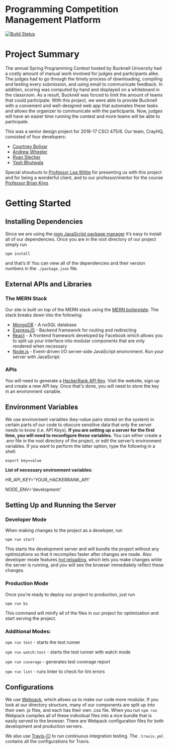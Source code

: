 # Programming Competition Management Platform

[![Build Status](https://travis-ci.org/rystecher/senior-design.svg?branch=master)](https://travis-ci.org/rystecher/senior-design)

# Project Summary

The annual Spring Programming Contest hosted by Bucknell University had a costly amount of manual work involved for judges and participants alike. The judges had to go through the timely process of downloading, compiling and testing every submission, and using email to communicate feedback. In addition, scoring was computed by hand and displayed on a whiteboard in the classroom. As a result, Bucknell was forced to limit the amount of teams that could participate. With this project, we were able to provide Bucknell with a convenient and well-designed web app that automates these tasks and allows the organizer to communicate with the participants. Now, judges will have an easier time running the contest and more teams will be able to participate.

This was a senior design project for 2016-17 CSCI 475/6. Our team, CrayHQ, consisted of four developers:

-   [Courtney Bolivar](https://github.com/courtneybolivar)
-   [Andrew Wheeler](https://github.com/2wheels4)
-   [Ryan Stecher](https://github.com/rystecher)
-   [Yash Bhutwala](https://github.com/yashbhutwala)

Special shoutouts to [Professor Lea Wittie](http://www.eg.bucknell.edu/~lwittie/) for presenting us with this project and for being a wonderful client, and to our professor/mentor for the course [Professor Brian King](http://www.eg.bucknell.edu/~brk009/).

# Getting Started

## Installing Dependencies

Since we are using the [npm JavaScript package manager](https://www.npmjs.com/) it’s easy to install all of our dependencies. Once you are in the root directory of our project simply run

    npm install

and that’s it! You can view all of the dependencies and their version numbers in the `./package.json` file.

## External APIs and Libraries

### The MERN Stack

Our site is built on top of the MERN stack using the [MERN boilerplate](http://mern.io/). The stack breaks down into the following:

-   [MongoDB](https://www.mongodb.com/) - A noSQL database
-   [ExpressJS](https://expressjs.com/) - Backend framework for routing and redirecting
-   [React](https://facebook.github.io/react/) - A frontend framework developed by Facebook which allows you to split up your interface into modular components that are only rendered when necessary
-   [Node.js](https://nodejs.org/en/) - Event-driven I/O server-side JavaScript environment. Run your server with JavaScript.

### APIs

You will need to generate a [HackerRank API Key](https://www.hackerrank.com/api/docs). Visit the website, sign up and create a new API key. Once that's done, you will need to store the key in an environment variable.

## Environment Variables

We use environment variables (key-value pairs stored on the system) in certain parts of our code to obscure sensitive data that only the server needs to know (i.e. API Keys). **If you are setting up a server for the first time, you will need to reconfigure these variables.** You can either create a .env file in the root directory of the project, or edit the server’s environment variables. If you want to perform the latter option, type the following in a shell:

    export key=value

**List of necessary environment variables**:

HR_API_KEY='YOUR_HACKERRANK_API'

NODE_ENV='development'

## Setting Up and Running the Server

### Developer Mode

When making changes to the project as a developer, run

    npm run start

This starts the development server and will bundle the project without any optimizations so that it recompiles faster after changes are made. Also developer mode features [hot reloading](https://facebook.github.io/react-native/blog/2016/03/24/introducing-hot-reloading.html), which lets you make changes while the server is running, and you will see the browser immediately reflect these changes.

### Production Mode

Once you’re ready to deploy our project to production, just run

    npm run bs

This command will minify all of the files in our project for optimization and start serving the project.

### Additional Modes:

`npm run test` - starts the test runner

`npm run watch:test` - starts the test runner with watch mode

`npm run coverage` - generates test coverage report

`npm run lint` - runs linter to check for lint errors

## Configurations

We use [Webpack](https://webpack.github.io/), which allows us to make our code more modular. If you look at our directory structure, many of our components are split up into their own .js files, and each has their own .css file. When you run `npm run` Webpack compiles all of these individual files into a nice bundle that is easily served to the browser. There are Webpack configuration files for both development and production servers.

We also use [Travis-CI](https://travis-ci.org/) to run continuous integration testing. The `.travis.yml` contains all the configurations for Travis.
